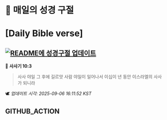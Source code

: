 # 🙏 매일의 성경 구절
# [Daily Bible verse]
## [![README에 성경구절 업데이트](https://github.com/DONGSUKA/first_test/actions/workflows/update-readme-bible.yml/badge.svg)](https://github.com/DONGSUKA/first_test/actions/workflows/update-readme-bible.yml)
<!-- START_BIBLE_VERSE -->
📖 **사사기 10:3**
> 사사 야일 그 후에 길르앗 사람 야일이 일어나서 이십이 년 동안 이스라엘의 사사가 되니라

🕊️ _업데이트 시각: 2025-09-06 16:11:52 KST_
  <!-- END_BIBLE_VERSE -->
## GITHUB_ACTION
